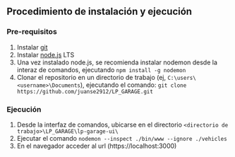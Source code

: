 ## Procedimiento de instalación y ejecución
### Pre-requisitos
1. Instalar [git](https://git-scm.com/book/es/v2/Inicio---Sobre-el-Control-de-Versiones-Instalaci%C3%B3n-de-Git)
2. Instalar [node.js](https://nodejs.org/es/download/) LTS
3. Una vez instalado node.js, se recomienda instalar nodemon desde la interaz de comandos, ejecutando `npm install -g nodemon`
4. Clonar el repositorio en un directorio de trabajo (ej, `C:\users\<username>\Documents`), ejecutando el comando: `git clone https://github.com/juanse2912/LP_GARAGE.git`

### Ejecución
1. Desde la interfaz de comandos, ubicarse en el directorio `<directorio de trabajo>\LP_GARAGE\lp-garage-ui\`
2. Ejecutar el comando `nodemon --inspect ./bin/www --ignore ./vehicles`
3. En el navegador acceder al url (https://localhost:3000)


